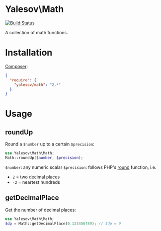 # Yalesov\Math

[![Build Status](https://travis-ci.org/yalesov/php-math.svg)](https://travis-ci.org/yalesov/php-math)

A collection of math functions.

# Installation

[Composer](http://getcomposer.org/):

```json
{
  "require": {
    "yalesov/math": "2.*"
  }
}
```

# Usage

## roundUp

Round a `$number` up to a certain `$precision`:

```php
use Yalesov\Math\Math;
Math::roundUp($number, $precision);
```

`$number`: any numeric scalar
`$precision`: follows PHP's [round](http://php.net/manual/en/function.round.php) function, i.e.
- `2` = two decimal places
- `-2` = neartest hundreds

## getDecimalPlace

Get the number of decimal places:

```php
use Yalesov\Math\Math;
$dp = Math::getDecimalPlace(0.123456789); // $dp = 9
```

